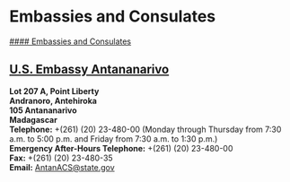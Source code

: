 # Embassies and Consulates

[#### Embassies and Consulates](javascript:void(0); "Embassies and Consulates")

## [U.S. Embassy Antananarivo](https://mg.usembassy.gov/)

**Lot 207 A, Point Liberty  
Andranoro, Antehiroka  
105 Antananarivo  
Madagascar  
Telephone:** +(261) (20) 23-480-00 (Monday through Thursday from 7:30 a.m. to 5:00 p.m. and Friday from 7:30 a.m. to 1:30 p.m.)  
**Emergency After-Hours Telephone:** +(261) (20) 23-480-00  
**Fax:** +(261) (20) 23-480-35  
**Email:** [AntanACS@state.gov](mailto:AntanACS@state.gov)